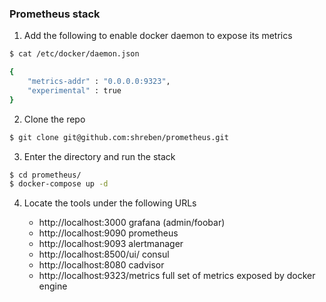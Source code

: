 ### Prometheus stack


1. Add the following to enable docker daemon to expose its metrics

```bash
$ cat /etc/docker/daemon.json

{
    "metrics-addr" : "0.0.0.0:9323",
    "experimental" : true
}
```

2. Clone the repo

```bash
$ git clone git@github.com:shreben/prometheus.git
```

3. Enter the directory and run the stack

```bash
$ cd prometheus/
$ docker-compose up -d
```

4. Locate the tools under the following URLs

	- http://localhost:3000			grafana (admin/foobar)
	- http://localhost:9090			prometheus
	- http://localhost:9093			alertmanager
	- http://localhost:8500/ui/ 	consul
	- http://localhost:8080			cadvisor
	- http://localhost:9323/metrics full set of metrics exposed by docker engine
